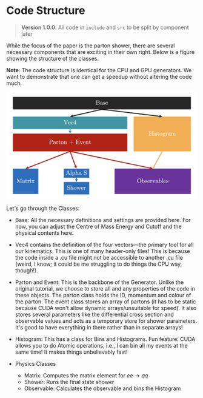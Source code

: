 # Code Structure

> **Version 1.0.0**: All code in `include` and `src` to be split by component later

While the focus of the paper is the parton shower, there are several necessary components that are exciting in their own right. Below is a figure showing the structure of the classes.

**Note**: The code structure is identical for the CPU and GPU generators. We want to demonstrate that one can get a speedup without altering the code much.

![Structure of the Files](structure.png)

Let's go through the Classes:

- Base: All the necessary definitions and settings are provided here. For now, you can adjust the Centre of Mass Energy and Cutoff and the physical contents here.

- Vec4 contains the definition of the four vectors—the primary tool for all our kinematics. This is one of many header-only files! This is because the code inside a .cu file might not be accessible to another .cu file (weird, I know; it could be me struggling to do things the CPU way, though!).

- Parton and Event: This is the backbone of the Generator. Unlike the original tutorial, we choose to store all and any properties of the code in these objects. The parton class holds the ID, momentum and colour of the parton. The event class stores an array of partons (it has to be static because CUDA won't allow dynamic arrays/unsuitable for speed). It also stores several parameters like the differential cross section and observable values and acts as a temporary store for shower parameters. It's good to have everything in there rather than in separate arrays!

- Histogram: This has a class for Bins and Histograms. Fun feature: CUDA allows you to do Atomic operations, i.e., I can bin all my events at the same time! It makes things unbelievably fast!

- Physics Classes
  - Matrix: Computes the matrix element for $ee \to qq$
  - Shower: Runs the final state shower
  - Observable: Calculates the observable and bins the Histogram
